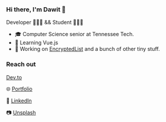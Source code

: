 ### Hi there, I'm Dawit 👋

Developer 👨🏾‍💻 && Student 👨🏾‍🎓

- 🎓 Computer Science senior at Tennessee Tech.
- 🌱 Learning Vue.js
- 🔭 Working on [EncryptedList](https://github.com/oneminch/encryptedlist) and a bunch of other tiny stuff.

### Reach out

 [Dev.to](https://dev.to/oneminch) 

🌐 [Portfolio](https://oneminch.dev) 

💼 [LinkedIn](https://linkedin.com/in/dawwito) 

📷 [Unsplash](https://unsplash.com/oneminch)
